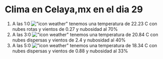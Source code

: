 # Clima en Celaya,mx en el dia 29

1. A las 1:0 !["icon weather"](http://openweathermap.org/img/w/04n.png) tenemos una temperatura de 22.23 C con nubes rotas y  vientos de 0.27 y nubosidad al 70%
1. A las 3:0 !["icon weather"](http://openweathermap.org/img/w/03n.png) tenemos una temperatura de 20.84 C con nubes dispersas y  vientos de 2.4 y nubosidad al 40%
1. A las 5:0 !["icon weather"](http://openweathermap.org/img/w/03n.png) tenemos una temperatura de 18.34 C con nubes dispersas y  vientos de 0.88 y nubosidad al 33%
